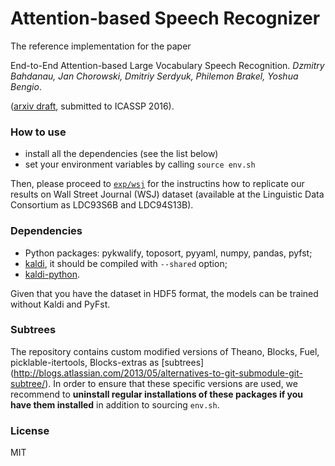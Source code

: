 # Attention-based Speech Recognizer

The reference implementation for the paper

End-to-End Attention-based Large Vocabulary Speech Recognition.
_Dzmitry Bahdanau, Jan Chorowski, Dmitriy Serdyuk, Philemon Brakel, Yoshua Bengio_.

([arxiv draft](http://arxiv.org/pdf/1508.04395), submitted to ICASSP 2016).

### How to use

- install all the dependencies (see the list below)
- set your environment variables by calling `source env.sh`

Then, please proceed to [`exp/wsj`](exp/wsj/README.md) for the instructins how
to replicate our results on Wall Street Journal (WSJ) dataset
(available  at  the  Linguistic  Data  Consortium as LDC93S6B and LDC94S13B).

### Dependencies

- Python packages: pykwalify, toposort, pyyaml, numpy, pandas, pyfst;
- [kaldi](https://github.com/kaldi-asr/kaldi), it should be compiled with 
  `--shared` option;
- [kaldi-python](https://github.com/dmitriy-serdyuk/kaldi-python).

Given that you have the dataset in HDF5 format, the models can be trained
without Kaldi and PyFst.

### Subtrees

The repository contains custom modified versions of Theano, Blocks, Fuel,
picklable-itertools, Blocks-extras as [subtrees]
(http://blogs.atlassian.com/2013/05/alternatives-to-git-submodule-git-subtree/).
In order to ensure that these
specific versions are used, we recommend to **uninstall regular installations
of these packages if you have them installed** in addition to sourcing
`env.sh`.

### License

MIT
